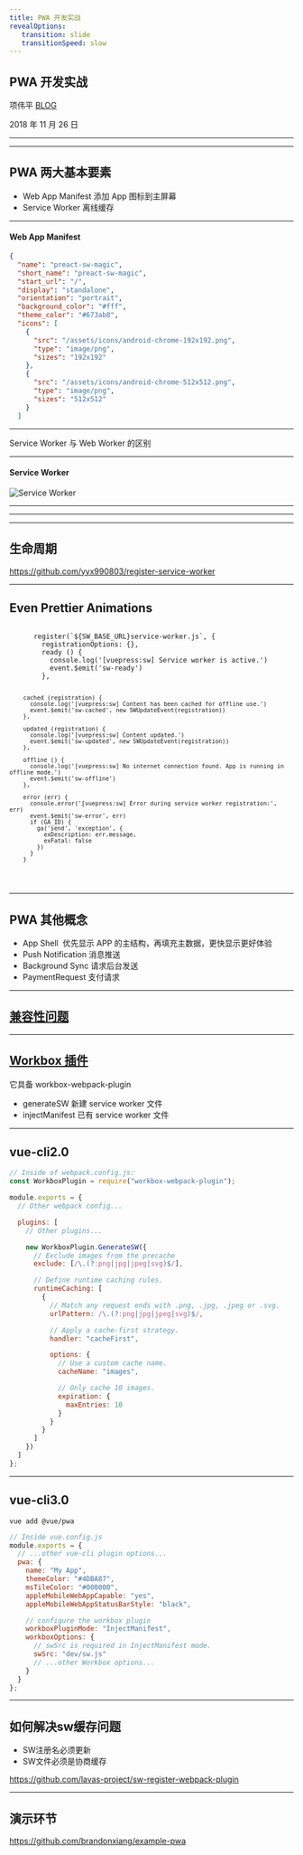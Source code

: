 ```yaml
---
title: PWA 开发实战
revealOptions: 
   transition: slide
   transitionSpeed: slow
---
```


## PWA 开发实战

项伟平 [BLOG](https://brandonxiang.vercel.app/)

2018 年 11 月 26 日

---

<!-- .slide: data-background="white" data-background-image="https://keynote.brandonxiang.top/public/img/qrcode.jpg" data-background-size="contain" -->

---

## PWA 两大基本要素

- Web App Manifest 添加 App 图标到主屏幕
- Service Worker 离线缓存

---

#### Web App Manifest

```json
{
  "name": "preact-sw-magic",
  "short_name": "preact-sw-magic",
  "start_url": "/",
  "display": "standalone",
  "orientation": "portrait",
  "background_color": "#fff",
  "theme_color": "#673ab8",
  "icons": [
    {
      "src": "/assets/icons/android-chrome-192x192.png",
      "type": "image/png",
      "sizes": "192x192"
    },
    {
      "src": "/assets/icons/android-chrome-512x512.png",
      "type": "image/png",
      "sizes": "512x512"
    }
  ]

```

---

Service Worker 与 Web Worker 的区别

---

#### Service Worker

![Service Worker](https://keynote.brandonxiang.top/public/img/stale-while-revalidate.png)

---

<!-- .slide: data-background="white" data-background-image="https://keynote.brandonxiang.top/public/img/pwa-chrome.png" data-background-size="contain" -->


---

<!-- .slide: data-background="white" data-background-image="https://keynote.brandonxiang.top/public/img/pwa-lifecycle.jpg" data-background-size="contain" -->

---

## 生命周期

https://github.com/yyx990803/register-service-worker

---
<!-- .slide: data-auto-animate -->

<h2 data-id="code-title">Even Prettier Animations</h2>
<pre data-id="code-animation"><code class="hljs" data-trim data-line-numbers="|3-6|13-16|22-32">
      register(`${SW_BASE_URL}service-worker.js`, {
        registrationOptions: {},
        ready () {
          console.log('[vuepress:sw] Service worker is active.')
          event.$emit('sw-ready')
        },

        cached (registration) {
          console.log('[vuepress:sw] Content has been cached for offline use.')
          event.$emit('sw-cached', new SWUpdateEvent(registration))
        },

        updated (registration) {
          console.log('[vuepress:sw] Content updated.')
          event.$emit('sw-updated', new SWUpdateEvent(registration))
        },

        offline () {
          console.log('[vuepress:sw] No internet connection found. App is running in offline mode.')
          event.$emit('sw-offline')
        },

        error (err) {
          console.error('[vuepress:sw] Error during service worker registration:', err)
          event.$emit('sw-error', err)
          if (GA_ID) {
            ga('send', 'exception', {
              exDescription: err.message,
              exFatal: false
            })
          }
        }
</code></pre>

---

## PWA 其他概念

- App Shell  优先显示 APP 的主结构，再填充主数据，更快显示更好体验
- Push Notification 消息推送
- Background Sync 请求后台发送
- PaymentRequest 支付请求

---

## [兼容性问题](https://lavas.baidu.com/ready)

---

## [Workbox 插件](https://developers.google.com/web/tools/workbox/)

它具备 workbox-webpack-plugin

- generateSW 新建 service worker 文件
- injectManifest 已有 service worker 文件

---

## vue-cli2.0

```javascript
// Inside of webpack.config.js:
const WorkboxPlugin = require("workbox-webpack-plugin");

module.exports = {
  // Other webpack config...

  plugins: [
    // Other plugins...

    new WorkboxPlugin.GenerateSW({
      // Exclude images from the precache
      exclude: [/\.(?:png|jpg|jpeg|svg)$/],

      // Define runtime caching rules.
      runtimeCaching: [
        {
          // Match any request ends with .png, .jpg, .jpeg or .svg.
          urlPattern: /\.(?:png|jpg|jpeg|svg)$/,

          // Apply a cache-first strategy.
          handler: "cacheFirst",

          options: {
            // Use a custom cache name.
            cacheName: "images",

            // Only cache 10 images.
            expiration: {
              maxEntries: 10
            }
          }
        }
      ]
    })
  ]
};
```

---

## vue-cli3.0

```shell
vue add @vue/pwa
```

```javascript
// Inside vue.config.js
module.exports = {
  // ...other vue-cli plugin options...
  pwa: {
    name: "My App",
    themeColor: "#4DBA87",
    msTileColor: "#000000",
    appleMobileWebAppCapable: "yes",
    appleMobileWebAppStatusBarStyle: "black",

    // configure the workbox plugin
    workboxPluginMode: "InjectManifest",
    workboxOptions: {
      // swSrc is required in InjectManifest mode.
      swSrc: "dev/sw.js"
      // ...other Workbox options...
    }
  }
};
```

---

## 如何解决sw缓存问题

- SW注册名必须更新
- SW文件必须是协商缓存

https://github.com/lavas-project/sw-register-webpack-plugin

---

## 演示环节

https://github.com/brandonxiang/example-pwa

